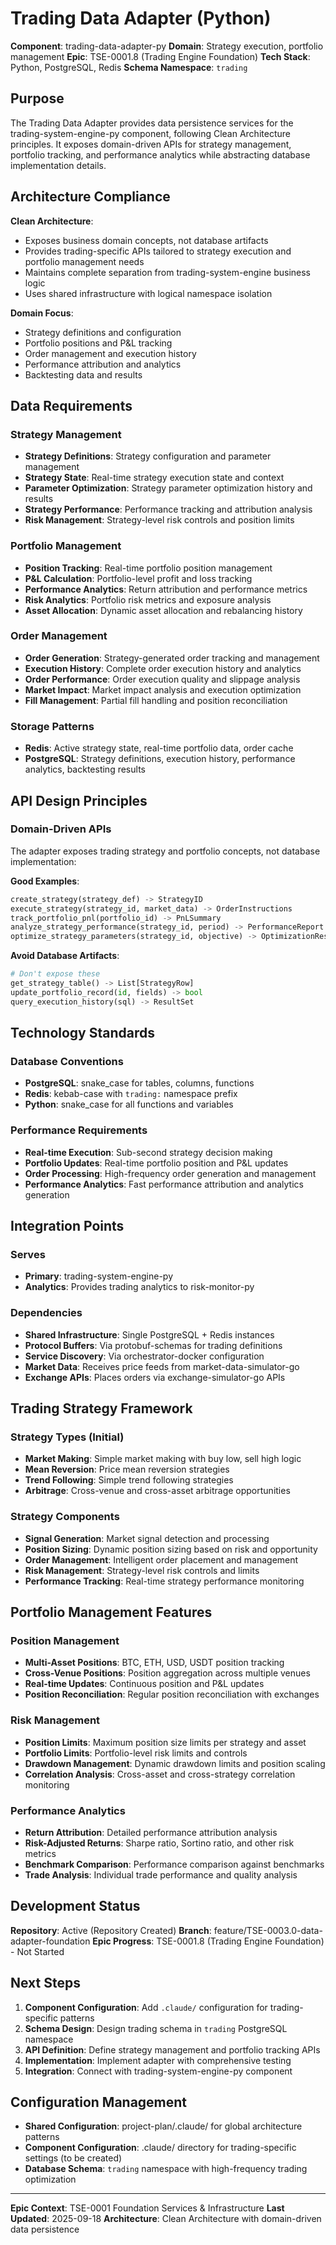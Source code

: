 # Trading Data Adapter (Python)

**Component**: trading-data-adapter-py
**Domain**: Strategy execution, portfolio management
**Epic**: TSE-0001.8 (Trading Engine Foundation)
**Tech Stack**: Python, PostgreSQL, Redis
**Schema Namespace**: `trading`

## Purpose

The Trading Data Adapter provides data persistence services for the trading-system-engine-py component, following Clean Architecture principles. It exposes domain-driven APIs for strategy management, portfolio tracking, and performance analytics while abstracting database implementation details.

## Architecture Compliance

**Clean Architecture**:
- Exposes business domain concepts, not database artifacts
- Provides trading-specific APIs tailored to strategy execution and portfolio management needs
- Maintains complete separation from trading-system-engine business logic
- Uses shared infrastructure with logical namespace isolation

**Domain Focus**:
- Strategy definitions and configuration
- Portfolio positions and P&L tracking
- Order management and execution history
- Performance attribution and analytics
- Backtesting data and results

## Data Requirements

### Strategy Management
- **Strategy Definitions**: Strategy configuration and parameter management
- **Strategy State**: Real-time strategy execution state and context
- **Parameter Optimization**: Strategy parameter optimization history and results
- **Strategy Performance**: Performance tracking and attribution analysis
- **Risk Management**: Strategy-level risk controls and position limits

### Portfolio Management
- **Position Tracking**: Real-time portfolio position management
- **P&L Calculation**: Portfolio-level profit and loss tracking
- **Performance Analytics**: Return attribution and performance metrics
- **Risk Analytics**: Portfolio risk metrics and exposure analysis
- **Asset Allocation**: Dynamic asset allocation and rebalancing history

### Order Management
- **Order Generation**: Strategy-generated order tracking and management
- **Execution History**: Complete order execution history and analytics
- **Order Performance**: Order execution quality and slippage analysis
- **Market Impact**: Market impact analysis and execution optimization
- **Fill Management**: Partial fill handling and position reconciliation

### Storage Patterns
- **Redis**: Active strategy state, real-time portfolio data, order cache
- **PostgreSQL**: Strategy definitions, execution history, performance analytics, backtesting results

## API Design Principles

### Domain-Driven APIs
The adapter exposes trading strategy and portfolio concepts, not database implementation:

**Good Examples**:
```python
create_strategy(strategy_def) -> StrategyID
execute_strategy(strategy_id, market_data) -> OrderInstructions
track_portfolio_pnl(portfolio_id) -> PnLSummary
analyze_strategy_performance(strategy_id, period) -> PerformanceReport
optimize_strategy_parameters(strategy_id, objective) -> OptimizationResult
```

**Avoid Database Artifacts**:
```python
# Don't expose these
get_strategy_table() -> List[StrategyRow]
update_portfolio_record(id, fields) -> bool
query_execution_history(sql) -> ResultSet
```

## Technology Standards

### Database Conventions
- **PostgreSQL**: snake_case for tables, columns, functions
- **Redis**: kebab-case with `trading:` namespace prefix
- **Python**: snake_case for all functions and variables

### Performance Requirements
- **Real-time Execution**: Sub-second strategy decision making
- **Portfolio Updates**: Real-time portfolio position and P&L updates
- **Order Processing**: High-frequency order generation and management
- **Performance Analytics**: Fast performance attribution and analytics generation

## Integration Points

### Serves
- **Primary**: trading-system-engine-py
- **Analytics**: Provides trading analytics to risk-monitor-py

### Dependencies
- **Shared Infrastructure**: Single PostgreSQL + Redis instances
- **Protocol Buffers**: Via protobuf-schemas for trading definitions
- **Service Discovery**: Via orchestrator-docker configuration
- **Market Data**: Receives price feeds from market-data-simulator-go
- **Exchange APIs**: Places orders via exchange-simulator-go APIs

## Trading Strategy Framework

### Strategy Types (Initial)
- **Market Making**: Simple market making with buy low, sell high logic
- **Mean Reversion**: Price mean reversion strategies
- **Trend Following**: Simple trend following strategies
- **Arbitrage**: Cross-venue and cross-asset arbitrage opportunities

### Strategy Components
- **Signal Generation**: Market signal detection and processing
- **Position Sizing**: Dynamic position sizing based on risk and opportunity
- **Order Management**: Intelligent order placement and management
- **Risk Management**: Strategy-level risk controls and limits
- **Performance Tracking**: Real-time strategy performance monitoring

## Portfolio Management Features

### Position Management
- **Multi-Asset Positions**: BTC, ETH, USD, USDT position tracking
- **Cross-Venue Positions**: Position aggregation across multiple venues
- **Real-time Updates**: Continuous position and P&L updates
- **Position Reconciliation**: Regular position reconciliation with exchanges

### Risk Management
- **Position Limits**: Maximum position size limits per strategy and asset
- **Portfolio Limits**: Portfolio-level risk limits and controls
- **Drawdown Management**: Dynamic drawdown limits and position scaling
- **Correlation Analysis**: Cross-asset and cross-strategy correlation monitoring

### Performance Analytics
- **Return Attribution**: Detailed performance attribution analysis
- **Risk-Adjusted Returns**: Sharpe ratio, Sortino ratio, and other risk metrics
- **Benchmark Comparison**: Performance comparison against benchmarks
- **Trade Analysis**: Individual trade performance and quality analysis

## Development Status

**Repository**: Active (Repository Created)
**Branch**: feature/TSE-0003.0-data-adapter-foundation
**Epic Progress**: TSE-0001.8 (Trading Engine Foundation) - Not Started

## Next Steps

1. **Component Configuration**: Add `.claude/` configuration for trading-specific patterns
2. **Schema Design**: Design trading schema in `trading` PostgreSQL namespace
3. **API Definition**: Define strategy management and portfolio tracking APIs
4. **Implementation**: Implement adapter with comprehensive testing
5. **Integration**: Connect with trading-system-engine-py component

## Configuration Management

- **Shared Configuration**: project-plan/.claude/ for global architecture patterns
- **Component Configuration**: .claude/ directory for trading-specific settings (to be created)
- **Database Schema**: `trading` namespace with high-frequency trading optimization

---

**Epic Context**: TSE-0001 Foundation Services & Infrastructure
**Last Updated**: 2025-09-18
**Architecture**: Clean Architecture with domain-driven data persistence